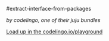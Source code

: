 #extract-interface-from-packages

_by codelingo, one of their juju bundles_


[Load up in the codelingo.io/playground](https://codelingo.io/playground/?repo=github.com/codelingo/hub&dir=tenets/codelingo/juju/extract-interface-from-packages&tenet=codelingo/juju/extract-interface-from-packages)

